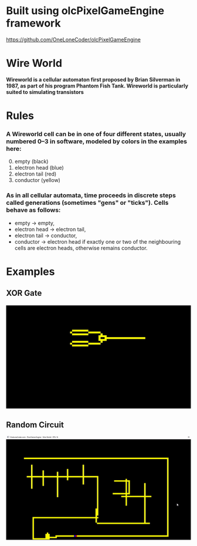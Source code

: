 # Built using olcPixelGameEngine framework
https://github.com/OneLoneCoder/olcPixelGameEngine

# Wire World
**Wireworld is a cellular automaton first proposed by Brian Silverman in 1987, 
as part of his program Phantom Fish Tank. Wireworld is particularly suited to simulating transistors**

# Rules
### A Wireworld cell can be in one of four different states, usually numbered 0–3 in software, modeled by colors in the examples here:

 0. empty (black)
 1. electron head (blue)
 2. electron tail (red)
 3. conductor (yellow)

### As in all cellular automata, time proceeds in discrete steps called generations (sometimes "gens" or "ticks"). Cells behave as follows:

 * empty → empty,
 * electron head → electron tail,
 * electron tail → conductor,
 * conductor → electron head if exactly one or two of the neighbouring cells are electron heads, otherwise remains conductor.

# Examples
## XOR Gate
![](xor.gif)

## Random Circuit
![](random.gif)
